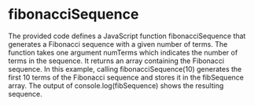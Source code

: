 # fibonacciSequence
The provided code defines a JavaScript function fibonacciSequence that generates a Fibonacci sequence with a given number of terms. The function takes one argument numTerms which indicates the number of terms in the sequence. It returns an array containing the Fibonacci sequence.
In this example, calling fibonacciSequence(10) generates the first 10 terms of the Fibonacci sequence and stores it in the fibSequence array. The output of console.log(fibSequence) shows the resulting sequence.
